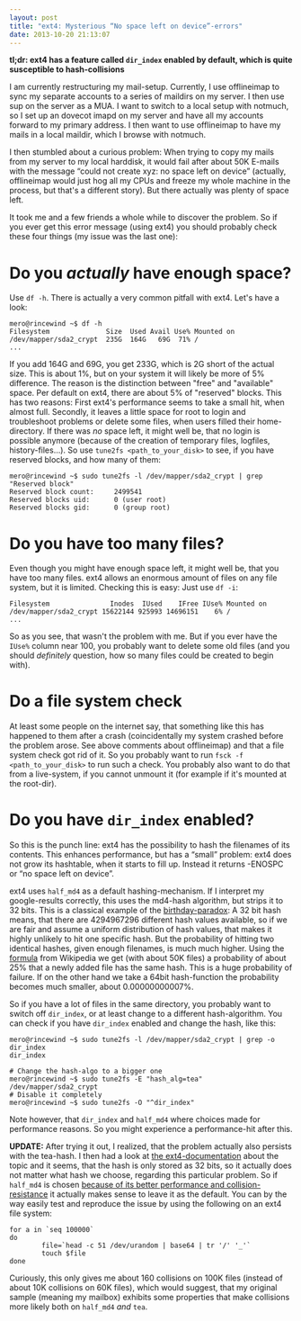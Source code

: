 ```yaml
---
layout: post
title: "ext4: Mysterious “No space left on device”-errors"
date: 2013-10-20 21:13:07
---
```


**tl;dr: ext4 has a feature called `dir_index` enabled by default, which is
quite susceptible to hash-collisions**

I am currently restructuring my mail-setup. Currently, I use offlineimap to
sync my separate accounts to a series of maildirs on my server. I then use sup
on the server as a MUA. I want to switch to a local setup with notmuch, so I
set up an dovecot imapd on my server and have all my accounts forward to my
primary address. I then want to use offlineimap to have my mails in a local
maildir, which I browse with notmuch.

I then stumbled about a curious problem: When trying to copy my mails from my
server to my local harddisk, it would fail after about 50K E-mails with the
message “could not create xyz: no space left on device” (actually, offlineimap
would just hog all my CPUs and freeze my whole machine in the process, but
that's a different story). But there actually was plenty of space left.

It took me and a few friends a whole while to discover the problem. So if you
ever get this error message (using ext4) you should probably check these four
things (my issue was the last one):

# Do you *actually* have enough space?

Use `df -h`. There is actually a very common pitfall with ext4. Let's have a look:

```
mero@rincewind ~$ df -h
Filesystem              Size  Used Avail Use% Mounted on
/dev/mapper/sda2_crypt  235G  164G   69G  71% /
...
```

If you add 164G and 69G, you get 233G, which is 2G short of the actual size.
This is about 1%, but on your system it will likely be more of 5% difference.
The reason is the distinction between "free" and "available" space. Per default
on ext4, there are about 5% of "reserved" blocks. This has two reasons: First
ext4's performance seems to take a small hit, when almost full. Secondly, it
leaves a little space for root to login and troubleshoot problems or delete
some files, when users filled their home-directory. If there was *no* space
left, it might well be, that no login is possible anymore (because of the
creation of temporary files, logfiles, history-files…). So use `tune2fs
<path_to_your_disk>` to see, if you have reserved blocks, and how many of them:

```
mero@rincewind ~$ sudo tune2fs -l /dev/mapper/sda2_crypt | grep "Reserved block"
Reserved block count:     2499541
Reserved blocks uid:      0 (user root)
Reserved blocks gid:      0 (group root)
```

# Do you have too many files?

Even though you might have enough space left, it might well be, that you have
too many files. ext4 allows an enormous amount of files on any file system, but
it is limited. Checking this is easy: Just use `df -i`:

```
Filesystem               Inodes  IUsed    IFree IUse% Mounted on
/dev/mapper/sda2_crypt 15622144 925993 14696151    6% /
...
```

So as you see, that wasn't the problem with me. But if you ever have the `IUse%`
column near 100, you probably want to delete some old files (and you should
*definitely* question, how so many files could be created to begin with).

# Do a file system check

At least some people on the internet say, that something like this has
happened to them after a crash (coincidentally my system crashed before the
problem arose. See above comments about offlineimap) and that a file system
check got rid of it. So you probably want to run `fsck -f <path_to_your_disk>`
to run such a check. You probably also want to do that from a live-system, if
you cannot unmount it (for example if it's mounted at the root-dir).

# Do you have `dir_index` enabled?

So this is the punch line: ext4 has the possibility to hash the filenames of
its contents. This enhances performance, but has a “small” problem: ext4 does
not grow its hashtable, when it starts to fill up. Instead it returns -ENOSPC
or “no space left on device”.

ext4 uses `half_md4` as a default hashing-mechanism. If I interpret my
google-results correctly, this uses the md4-hash algorithm, but strips it to 32
bits. This is a classical example of the
[birthday-paradox](http://en.wikipedia.org/wiki/Birthday_problem): A 32 bit
hash means, that there are 4294967296 different hash values available, so if we
are fair and assume a uniform distribution of hash values, that makes it highly
unlikely to hit one specific hash. But the probability of hitting two identical
hashes, given enough filenames, is much much higher. Using the
[formula](http://en.wikipedia.org/wiki/Birthday_problem#Cast_as_a_collision_problem)
from Wikipedia we get (with about 50K files) a probability of about 25% that a
newly added file has the same hash. This is a huge probability of failure. If
on the other hand we take a 64bit hash-function the probability becomes much
smaller, about 0.00000000007%.

So if you have a lot of files in the same directory, you probably want to switch
off `dir_index`, or at least change to a different hash-algorithm. You can
check if you have `dir_index` enabled and change the hash, like this:

```
mero@rincewind ~$ sudo tune2fs -l /dev/mapper/sda2_crypt | grep -o dir_index
dir_index

# Change the hash-algo to a bigger one
mero@rincewind ~$ sudo tune2fs -E "hash_alg=tea" /dev/mapper/sda2_crypt
# Disable it completely
mero@rincewind ~$ sudo tune2fs -O "^dir_index"
```

Note however, that `dir_index` and `half_md4` where choices made for
performance reasons. So you might experience a performance-hit after this.

**UPDATE:** After trying it out, I realized, that the problem actually also
persists with the tea-hash. I then had a look at [the
ext4-documentation](https://ext4.wiki.kernel.org/index.php/Ext4_Disk_Layout#Hash_Tree_Directories)
about the topic and it seems, that the hash is only stored as 32 bits, so it
actually does not matter what hash we choose, regarding this particular
problem. So if `half_md4` is chosen [because of its better performance and
collision-resistance](http://git.whamcloud.com/?p=tools/e2fsprogs.git;a=commitdiff_plain;h=d1070d91b4de8438dc78c034283baaa19b31d25e)
it actually makes sense to leave it as the default. You can by the way easily
test and reproduce the issue by using the following on an ext4 file system:

```
for a in `seq 100000`
do
        file=`head -c 51 /dev/urandom | base64 | tr '/' '_'`
        touch $file
done
```

Curiously, this only gives me about 160 collisions on 100K files (instead of
about 10K collisions on 60K files), which would suggest, that my original
sample (meaning my mailbox) exhibits some properties that make collisions more
likely both on `half_md4` *and* `tea`.
